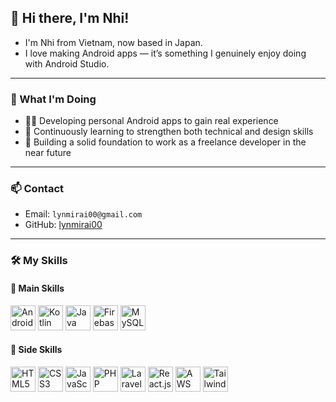 ## 👋 Hi there, I'm Nhi!

- I'm Nhi from Vietnam, now based in Japan.
- I love making Android apps — it’s something I genuinely enjoy doing with Android Studio.

---

### 🚀 What I'm Doing

- 👨‍💻 Developing personal Android apps to gain real experience
- 🌱 Continuously learning to strengthen both technical and design skills
- 💼 Building a solid foundation to work as a freelance developer in the near future

---

### 📫 Contact

- Email: `lynmirai00@gmail.com`
- GitHub: [lynmirai00](https://github.com/lynmirai00)

---

### 🛠️ My Skills

#### 🔹 Main Skills
<p align="left">
  <img src="https://cdn.jsdelivr.net/gh/devicons/devicon/icons/androidstudio/androidstudio-original.svg" width="40" alt="Android Studio" />
  <img src="https://cdn.jsdelivr.net/gh/devicons/devicon/icons/kotlin/kotlin-original.svg" width="40" alt="Kotlin" />
  <img src="https://cdn.jsdelivr.net/gh/devicons/devicon/icons/java/java-original.svg" width="40" alt="Java" />
  <img src="https://cdn.jsdelivr.net/gh/devicons/devicon/icons/firebase/firebase-plain.svg" width="40" alt="Firebase" />
  <img src="https://cdn.jsdelivr.net/gh/devicons/devicon/icons/mysql/mysql-original.svg" width="40" alt="MySQL" />
</p>

#### 🔹 Side Skills
<p align="left">
  <img src="https://cdn.jsdelivr.net/gh/devicons/devicon/icons/html5/html5-original.svg" width="40" alt="HTML5" />
  <img src="https://cdn.jsdelivr.net/gh/devicons/devicon/icons/css3/css3-original.svg" width="40" alt="CSS3" />
  <img src="https://cdn.jsdelivr.net/gh/devicons/devicon/icons/javascript/javascript-original.svg" width="40" alt="JavaScript" />
  <img src="https://cdn.jsdelivr.net/gh/devicons/devicon/icons/php/php-original.svg" width="40" alt="PHP" />
  <img src="https://cdn.jsdelivr.net/gh/devicons/devicon/icons/laravel/laravel-plain.svg" width="40" alt="Laravel" />
  <img src="https://cdn.jsdelivr.net/gh/devicons/devicon/icons/react/react-original.svg" width="40" alt="React.js" />
  <img src="https://cdn.jsdelivr.net/gh/devicons/devicon/icons/amazonwebservices/amazonwebservices-original.svg" width="40" alt="AWS" />
  <img src="https://www.svgrepo.com/show/374118/tailwind.svg" width="40" alt="Tailwind CSS" />
</p>
